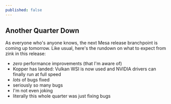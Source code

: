 ```yaml
---
published: false
---
```

## Another Quarter Down

As everyone who's anyone knows, the next Mesa release branchpoint is coming up tomorrow. Like usual, here's the rundown on what to expect from zink in this release:
* *zero* performance improvements (that I'm aware of)
* Kopper has landed: Vulkan WSI is now used and NVIDIA drivers can finally run at full speed
* *lots* of bugs fixed
* seriously so many bugs
* I'm not even joking
* literally this whole quarter was just fixing bugs

